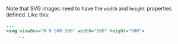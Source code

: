 Note that SVG images need to have the `width` and `height` properties defined. Like this:
```xml
...
<svg viewBox="0 0 500 500" width="500" height="500">
    ...
```
